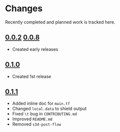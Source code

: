 # Changes
Recently completed and planned work is tracked here.

## [0.0.2](.) [0.0.8](.)
- Created early releases

## [0.1.0](.)
- Created 1st release

## [0.1.1](.)
- Added inline doc for `main.tf`
- Changed `local.data` to shield output
- Fixed `\t` bug in `CONTRIBUTING.md`
- Improved `README.md`
- Removed `s3d-post-flow`
